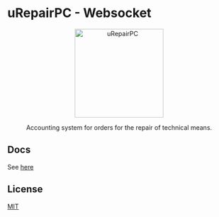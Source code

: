 # uRepairPC - Websocket

<p align="center">
    <img width="200" src="https://raw.githubusercontent.com/uRepairPC/web/master/src/images/icon.png" alt="uRepairPC">
</p>
<p align="center">
    Accounting system for orders for the repair of technical means.
</p>

## Docs
See [here](https://urepairpc.github.io/docs/)

## License
[MIT](https://opensource.org/licenses/MIT)
